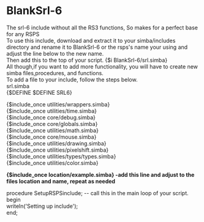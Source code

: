 # BlankSrl-6
The srl-6 include without all the RS3 functions,  So makes for a perfect base for any RSPS<br>
To use this include, download and extract it to your simba/includes directory and rename it to  BlankSrl-6 or the rsps's name your using and adjust the line below to the new name.<br>
Then add this to the top  of your script. {$i BlankSrl-6/srl.simba} <br>
All though,if you want to add more functionality, you will have to create new simba files,procedures, and functions. <br>
To add a file to your include, follow the steps below. <br>
srl.simba<br>
{$DEFINE $DEFINE SRL6}<br>

{$include_once utilities/wrappers.simba}<br>
{$include_once utilities/time.simba}<br>
{$include_once core/debug.simba}<br>
{$include_once core/globals.simba}<br>
{$include_once utilities/math.simba}<br>
{$include_once core/mouse.simba}<br>
{$include_once utilities/drawing.simba}<br>
{$include_once utilities/pixelshift.simba}<br>
{$include_once utilities/types/types.simba}<br>
{$include_once utilities/color.simba}<br>

<strong>{$include_once location/example.simba} -add this line  and adjust to the files location and name, repeat as needed </strong> <br>

procedure SetupRSPSinclude; -- call this in the main loop of your script.<br>
begin<br>
     writeln('Setting up include');<br>
end;<br>



